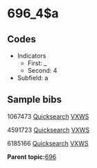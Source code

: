 # 696\_4$a

## Codes

-   Indicators
    -   First: \_
    -   Second: 4
-   Subfield: a

## Sample bibs

1067473 [Quicksearch](https://search.library.yale.edu/catalog/1067473) [VXWS](http://prodorbis.library.yale.edu:7014/vxws/GetHoldingsService?bibId=1067473)

4591723 [Quicksearch](https://search.library.yale.edu/catalog/4591723) [VXWS](http://prodorbis.library.yale.edu:7014/vxws/GetHoldingsService?bibId=4591723)

6185166 [Quicksearch](https://search.library.yale.edu/catalog/6185166) [VXWS](http://prodorbis.library.yale.edu:7014/vxws/GetHoldingsService?bibId=6185166)

**Parent topic:**[696](../../tags/696/696.md)

